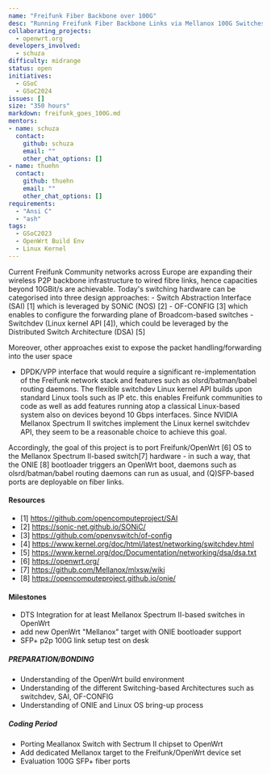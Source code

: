 ```yaml
---
name: "Freifunk Fiber Backbone over 100G"
desc: "Running Freifunk Fiber Backbone Links via Mellanox 100G Switches on OpenWrt"
collaborating_projects:
  - openwrt.org
developers_involved:
  - schuza
difficulty: midrange
status: open
initiatives:
  - GSoC
  - GSoC2024
issues: []
size: "350 hours"
markdown: freifunk_goes_100G.md
mentors:
- name: schuza
  contact:
    github: schuza
    email: ""
    other_chat_options: []
- name: thuehn
  contact:
    github: thuehn
    email: ""
    other_chat_options: []
requirements:
  - "Ansi C"
  - "ash"
tags:
  - GSoC2023
  - OpenWrt Build Env
  - Linux Kernel
---
```


Current Freifunk Community networks across Europe are expanding their wireless P2P backbone infrastructure to wired fibre links, hence capacities beyond 10GBit/s are achievable.
Today's switching hardware can be categorised into three design approaches:
    - Switch Abstraction Interface (SAI) [1] which is leveraged by SONiC (NOS) [2]
    - OF-CONFIG [3] which enables to configure the forwarding plane of Broadcom-based switches
    - Switchdev (Linux kernel API [4]), which could be leveraged by the Distributed Switch Architecture (DSA) [5]

Moreover, other approaches exist to expose the packet handling/forwarding into the user space
 - DPDK/VPP interface that would require a significant re-implementation of the Freifunk network stack and features such as olsrd/batman/babel routing daemons. The flexible switchdev Linux kernel API builds upon standard Linux tools such as IP etc. this enables Freifunk communities to code as well as add features running atop a classical Linux-based system also on devices beyond 10 Gbps interfaces. Since NVIDIA Mellanox Spectrum II switches implement the Linux kernel switchdev API, they seem to be a reasonable choice to achieve this goal.

Accordingly, the goal of this project is to port Freifunk/OpenWrt [6] OS to the Mellanox Spectrum II-based switch[7] hardware - in such a way, that the ONIE [8] bootloader triggers an OpenWrt boot, daemons such as olsrd/batman/babel routing daemons can run as usual, and (Q)SFP-based ports are deployable on fiber links.

#### Resources

* [1] https://github.com/opencomputeproject/SAI
* [2] https://sonic-net.github.io/SONiC/
* [3] https://github.com/openvswitch/of-config
* [4] https://www.kernel.org/doc/html/latest/networking/switchdev.html
* [5] https://www.kernel.org/doc/Documentation/networking/dsa/dsa.txt
* [6] https://openwrt.org/
* [7] https://github.com/Mellanox/mlxsw/wiki
* [8] https://opencomputeproject.github.io/onie/

#### Milestones

* DTS Integration for at least Mellanox Spectrum II-based switches in OpenWrt
* add new OpenWrt "Mellanox" target with ONIE bootloader support
* SFP+ p2p 100G link setup test on desk

##### PREPARATION/BONDING

* Understanding of the OpenWrt build environment
* Understanding of the different Switching-based Architectures such as switchdev, SAI, OF-CONFIG
* Understanding of ONIE and Linux OS bring-up process

##### Coding Period

* Porting Meallanox Switch with Sectrum II chipset to OpenWrt
* Add dedicated Mellanox target to the Freifunk/OpenWrt device set
* Evaluation 100G SFP+ fiber ports
